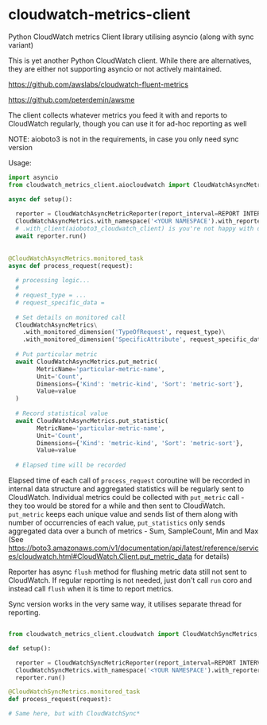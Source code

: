 # cloudwatch-metrics-client
Python CloudWatch metrics Client library utilising asyncio (along with sync variant)

This is yet another Python CloudWatch client. While there are alternatives, they are
either not supporting asyncio or not actively maintained.

https://github.com/awslabs/cloudwatch-fluent-metrics

https://github.com/peterdemin/awsme

The client collects whatever metrics you feed it with and reports to CloudWatch regularly, though
you can use it for ad-hoc reporting as well

NOTE: aioboto3 is not in the requirements, in case you only need sync version

Usage:

```python
import asyncio
from cloudwatch_metrics_client.aiocloudwatch import CloudWatchAsyncMetrics, CloudWatchAsyncMetricReporter

async def setup():
  
  reporter = CloudWatchAsyncMetricReporter(report_interval=REPORT INTERVAL)        # seconds
  CloudWatchAsyncMetrics.with_namespace('<YOUR NAMESPACE').with_reporter(reporter)
  # .with_client(aioboto3_cloudwatch_client) is you're not happy with default client
  await reporter.run()
  
  
@CloudWatchAsyncMetrics.monitored_task
async def process_request(request):
  
  # processing logic...
  #
  # request_type = ... 
  # request_specific_data = 
  
  # Set details on monitored call
  CloudWatchAsyncMetrics\
    .with_monitored_dimension('TypeOfRequest', request_type)\
    .with_monitored_dimension('SpecificAttribute', request_specific_data)
  
  # Put particular metric
  await CloudWatchAsyncMetrics.put_metric(
        MetricName='particular-metric-name',
        Unit='Count',
        Dimensions={'Kind': 'metric-kind', 'Sort': 'metric-sort'},
        Value=value
  )
  
  # Record statistical value
  await CloudWatchAsyncMetrics.put_statistic(
        MetricName='particular-metric-name',
        Unit='Count',
        Dimensions={'Kind': 'metric-kind', 'Sort': 'metric-sort'},
        Value=value
   
  # Elapsed time will be recorded  
```

Elapsed time of each call of `process_request` coroutine will be recorded in internal data structure and aggregated 
statistics will be regularly sent to CloudWatch.
Individual metrics could be collected with `put_metric` call - they too would be stored for a while and then sent
to CloudWatch. `put_metric` keeps each unique value and sends list of them along with number of occurrencies of each
value, `put_statistics` only sends aggregated data over a bunch of metrics - Sum, SampleCount, Min and Max
(See https://boto3.amazonaws.com/v1/documentation/api/latest/reference/services/cloudwatch.html#CloudWatch.Client.put_metric_data for details)

Reporter has async `flush` method for flushing metric data still not sent to CloudWatch. If regular reporting is not 
needed, just don't call `run` coro and instead call `flush` when it is time to report metrics.

Sync version works in the very same way, it utilises separate thread for reporting.

```python

from cloudwatch_metrics_client.cloudwatch import CloudWatchSyncMetrics, CloudWatchSyncMetricReporter

def setup():

  reporter = CloudWatchSyncMetricReporter(report_interval=REPORT INTERVAL)        # seconds
  CloudWatchSyncMetrics.with_namespace('<YOUR NAMESPACE').with_reporter(reporter)
  reporter.run()

@CloudWatchSyncMetrics.monitored_task  
def process_request(request):

# Same here, but with CloudWatchSync*


```  